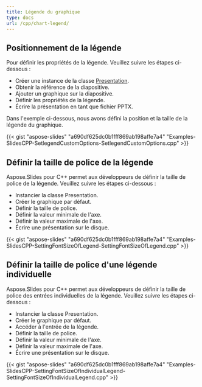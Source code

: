```yaml
---
title: Légende du graphique
type: docs
url: /cpp/chart-legend/
---
```


## **Positionnement de la légende**
Pour définir les propriétés de la légende. Veuillez suivre les étapes ci-dessous :

- Créer une instance de la classe [Presentation](https://reference.aspose.com/slides/net/aspose.slides/presentation).
- Obtenir la référence de la diapositive.
- Ajouter un graphique sur la diapositive.
- Définir les propriétés de la légende.
- Écrire la présentation en tant que fichier PPTX.

Dans l'exemple ci-dessous, nous avons défini la position et la taille de la légende du graphique.

{{< gist "aspose-slides" "a690df625dc0b1fff869ab198affe7a4" "Examples-SlidesCPP-SetlegendCustomOptions-SetlegendCustomOptions.cpp" >}}


## **Définir la taille de police de la légende**
Aspose.Slides pour C++ permet aux développeurs de définir la taille de police de la légende. Veuillez suivre les étapes ci-dessous : 

- Instancier la classe Presentation.
- Créer le graphique par défaut.
- Définir la taille de police.
- Définir la valeur minimale de l'axe.
- Définir la valeur maximale de l'axe.
- Écrire une présentation sur le disque.

{{< gist "aspose-slides" "a690df625dc0b1fff869ab198affe7a4" "Examples-SlidesCPP-SettingFontSizeOfLegend-SettingFontSizeOfLegend.cpp" >}}




## **Définir la taille de police d'une légende individuelle**
Aspose.Slides pour C++ permet aux développeurs de définir la taille de police des entrées individuelles de la légende. Veuillez suivre les étapes ci-dessous : 

- Instancier la classe Presentation.
- Créer le graphique par défaut.
- Accéder à l'entrée de la légende.
- Définir la taille de police.
- Définir la valeur minimale de l'axe.
- Définir la valeur maximale de l'axe.
- Écrire une présentation sur le disque.

{{< gist "aspose-slides" "a690df625dc0b1fff869ab198affe7a4" "Examples-SlidesCPP-SettingFontSizeOfIndividualLegend-SettingFontSizeOfIndividualLegend.cpp" >}}